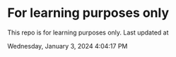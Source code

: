 # For learning purposes only
This repo is for learning purposes only.
Last updated at

Wednesday, January 3, 2024 4:04:17 PM

